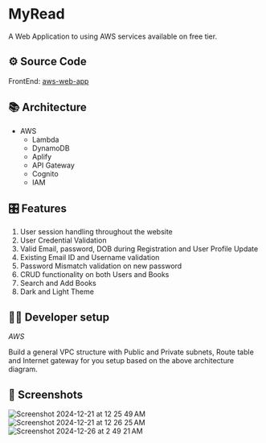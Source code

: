# MyRead

A Web Application to <do> using AWS services available on free tier.

## ⚙️ Source Code

FrontEnd: [aws-web-app](https://github.com/RoshanRajcmd/aws-web-app)

## 📚 Architecture

* AWS
  * Lambda
  * DynamoDB
  * Aplify
  * API Gateway
  * Cognito
  * IAM

## 🎛️ Features

1. User session handling throughout the website
2. User Credential Validation
3. Valid Email, password, DOB during Registration and User Profile Update
4. Existing Email ID and Username validation
5. Password Mismatch validation on new password
6. CRUD functionality on both Users and Books
7. Search and Add Books
8. Dark and Light Theme

## 🧑‍💻 Developer setup

*AWS* 

Build a general VPC structure with Public and Private subnets, Route table and Internet gateway for you setup based on the above architecture diagram.



## 📸 Screenshots

![Screenshot 2024-12-21 at 12 25 49 AM](https://github.com/user-attachments/assets/b72eb5a6-a870-4968-b663-fce4321e5a31)
![Screenshot 2024-12-21 at 12 26 25 AM](https://github.com/user-attachments/assets/34787380-fcc2-4ec1-9f8a-21c5bddcd7c3)
![Screenshot 2024-12-26 at 2 49 21 AM](https://github.com/user-attachments/assets/6b4b24e9-dd1c-478f-81ac-0079e2208edf)
